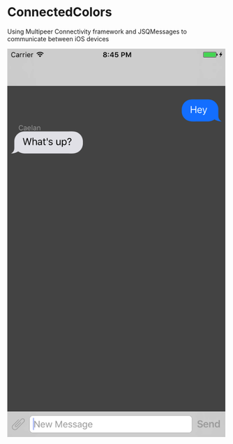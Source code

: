 # ConnectedColors
Using Multipeer Connectivity framework and JSQMessages to communicate between iOS devices



<img src="https://github.com/caelandailey/ConnectedColors/blob/master/preview.png" width = 500>
